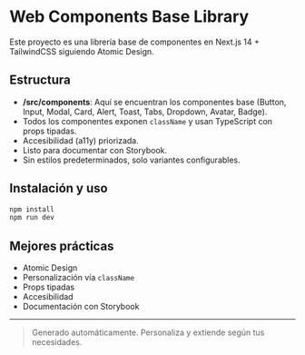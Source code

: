 
# Web Components Base Library

Este proyecto es una librería base de componentes en Next.js 14 + TailwindCSS siguiendo Atomic Design.

## Estructura
- **/src/components**: Aquí se encuentran los componentes base (Button, Input, Modal, Card, Alert, Toast, Tabs, Dropdown, Avatar, Badge).
- Todos los componentes exponen `className` y usan TypeScript con props tipadas.
- Accesibilidad (a11y) priorizada.
- Listo para documentar con Storybook.
- Sin estilos predeterminados, solo variantes configurables.

## Instalación y uso
```bash
npm install
npm run dev
```

## Mejores prácticas
- Atomic Design
- Personalización vía `className`
- Props tipadas
- Accesibilidad
- Documentación con Storybook

---

> Generado automáticamente. Personaliza y extiende según tus necesidades.
